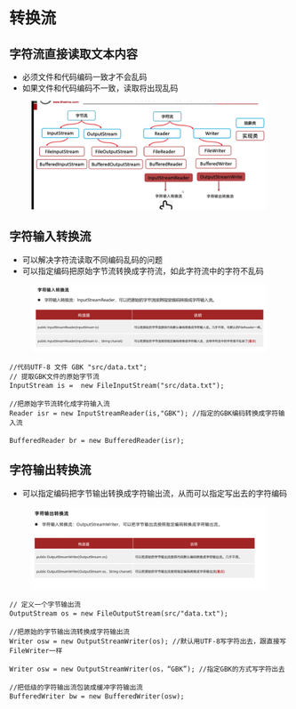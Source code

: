 # 转换流

## 字符流直接读取文本内容
* 必须文件和代码编码一致才不会乱码
* 如果文件和代码编码不一致，读取将出现乱码

<figure><img src="../.gitbook/assets/Screen Shot 2022-11-11 at 9.05.44 PM.png" alt=""><figcaption></figcaption></figure>


## 字符输入转换流

* 可以解决字符流读取不同编码乱码的问题
* 可以指定编码把原始字节流转换成字符流，如此字符流中的字符不乱码

<figure><img src="../.gitbook/assets/Screen Shot 2022-11-11 at 10.50.13 PM.png" alt=""><figcaption></figcaption></figure>

```
//代码UTF-8 文件 GBK "src/data.txt";
// 提取GBK文件的原始字节流
InputStream is =  new FileInputStream("src/data.txt");

//把原始字节流转化成字符输入流
Reader isr = new InputStreamReader(is,"GBK"); //指定的GBK编码转换成字符输入流

BufferedReader br = new BufferedReader(isr);

```

## 字符输出转换流

* 可以指定编码把字节输出转换成字符输出流，从而可以指定写出去的字符编码

<figure><img src="../.gitbook/assets/Screen Shot 2022-11-11 at 11.10.44 PM.png" alt=""><figcaption></figcaption></figure>

```
// 定义一个字节输出流
OutputStream os = new FileOutputStream(src/"data.txt");

//把原始的字节输出流转换成字符输出流
Writer osw = new OutputStreamWriter(os); //默认用UTF-8写字符出去，跟直接写FileWriter一样

Writer osw = new OutputStreamWriter(os，“GBK”); //指定GBK的方式写字符出去

//把低级的字符输出流包装成缓冲字符输出流
BufferedWriter bw = new BufferedWriter(osw);

```
